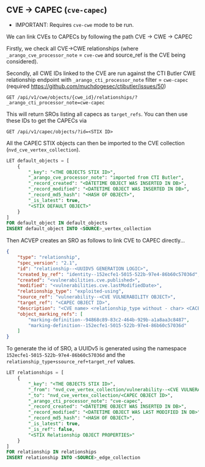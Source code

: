 ## CVE -> CAPEC (`cve-capec`)

* IMPORTANT: Requires `cve-cwe` mode to be run.

We can link CVEs to CAPECs by following the path CVE -> CWE -> CAPEC

Firstly, we check all CVE->CWE relationships (where `_arango_cve_processor_note` = `cve-cwe` and source_ref is the CVE being considered).

Secondly, all CWE IDs linked to the CVE are run against the CTI Butler CWE relationship endpoint with `_arango_cti_processor_note` filter = `cwe-capec` (required https://github.com/muchdogesec/ctibutler/issues/50)

```shell
GET /api/v1/cwe/objects/{cwe_id}/relationships/?_arango_cti_processor_note=cwe-capec
```

This will return SROs listing all capecs as `target_refs`. You can then use these IDs to get the CAPECs via

```
GET /api/v1/capec/objects/?id=<STIX ID>
```

All the CAPEC STIX objects can then be imported to the CVE collection (`nvd_cve_vertex_collection`).

```sql
LET default_objects = [
    {
        "_key": "<THE OBJECTS STIX ID>",
        "_arango_cve_processor_note": "imported from CTI Butler",
        "_record_created": "<DATETIME OBJECT WAS INSERTED IN DB>",
        "_record_modified": "<DATETIME OBJECT WAS INSERTED IN DB>",
        "_record_md5_hash": "<HASH OF OBJECT>",
        "_is_latest": true,
        "<STIX DEFAULT OBJECT>"
    }
]
FOR default_object IN default_objects
INSERT default_object INTO <SOURCE>_vertex_collection
```

Then ACVEP creates an SRO as follows to link CVE to CAPEC directly...

```json
{
    "type": "relationship",
    "spec_version": "2.1",
    "id": "relationship--<UUIDV5 GENERATION LOGIC>",
    "created_by_ref": "identity--152ecfe1-5015-522b-97e4-86b60c57036d",
    "created": "<vulnerabilities.cve.published>",
    "modified": "<vulnerabilities.cve.lastModifiedDate>",
    "relationship_type": "exploited-using",
    "source_ref": "vulnerability--<CVE VULNERABILITY OBJECT>",
    "target_ref": "<CAPEC OBJECT ID>",
    "description": "<CVE name> <relationship_type without - char> <CACEC name>",
    "object_marking_refs": [
        "marking-definition--94868c89-83c2-464b-929b-a1a8aa3c8487",
        "marking-definition--152ecfe1-5015-522b-97e4-86b60c57036d"
    ]
}
```

To generate the id of SRO, a UUIDv5 is generated using the namespace `152ecfe1-5015-522b-97e4-86b60c57036d` and the `relationship_type+ssource_ref+target_ref` values.

```sql
LET relationships = [
    {
        "_key": "<THE OBJECTS STIX ID>",
        "_from": "nvd_cve_vertex_collection/vulnerability--<CVE VULNERABILITY OBJECT>",
        "_to": "nvd_cve_vertex_collection/<CAPEC OBJECT ID>",
        "_arango_cti_processor_note": "cve-capec",
        "_record_created": "<DATETIME OBJECT WAS INSERTED IN DB>",
        "_record_modified": "<DATETIME OBJECT WAS LAST MODIFIED IN DB>",
        "_record_md5_hash": "<HASH OF OBJECT>",
        "_is_latest": true,
        "_is_ref": false,
        "<STIX Relationship OBJECT PROPERTIES>"
    }
]
FOR relationship IN relationships
INSERT relationship INTO <SOURCE>_edge_collection
```